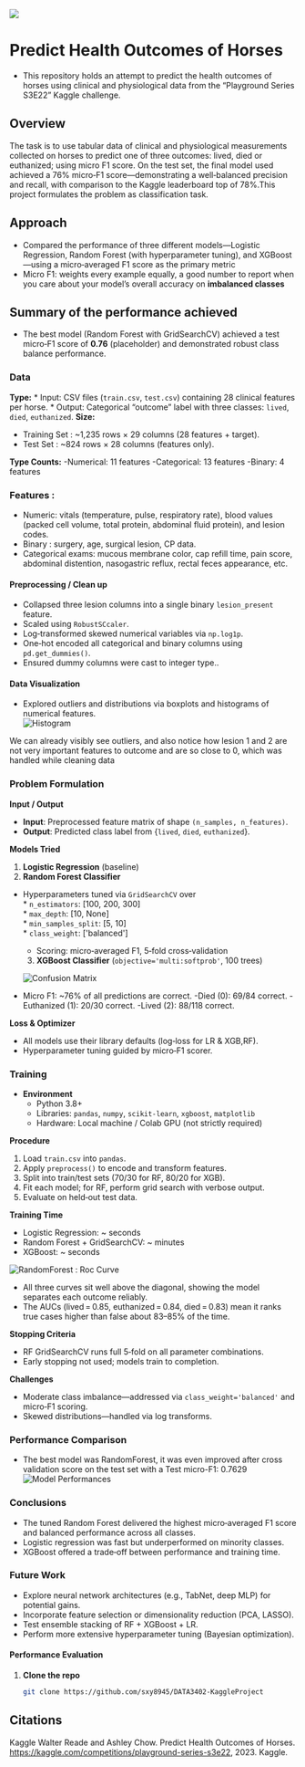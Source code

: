 ![](UTA-DataScience-Logo.png)

# Predict Health Outcomes of Horses

* This repository holds an attempt to predict the health outcomes of horses using clinical and physiological data from the “Playground Series S3E22” Kaggle challenge.


## Overview

The task is to use tabular data of clinical and physiological measurements collected on horses to predict one of three outcomes:  lived, died or euthanized; using micro F1 score. 
On the test set, the final model used achieved a 76% micro‑F1 score—demonstrating a well‑balanced precision and recall, with comparison to the Kaggle leaderboard top of 78%.This project formulates the problem as classification task.


## Approach
 * Compared the performance of three different models—Logistic Regression, Random Forest (with hyperparameter tuning), and XGBoost—using a micro‑averaged F1 score as the primary metric
 * Micro F1: weights every example equally, a good number to report when you care about your model’s overall accuracy on **imbalanced classes**
   
## Summary of the performance achieved
* The best model (Random Forest with GridSearchCV) achieved a test micro‑F1 score of **0.76** (placeholder) and demonstrated robust class balance performance.

### Data
**Type:** 
    * Input: CSV files (`train.csv`, `test.csv`) containing 28 clinical features per horse.
    * Output: Categorical “outcome” label with three classes: `lived`, `died`, `euthanized`.
**Size:**
  * Training Set : ~1,235 rows × 29 columns (28 features + target). 
  * Test Set : ~824 rows × 28 columns (features only).
    
 **Type Counts:**
-Numerical: 11 features
-Categorical: 13 features
-Binary: 4 features

### Features :
 * Numeric: vitals (temperature, pulse, respiratory rate), blood values (packed cell volume, total protein, abdominal fluid protein), and lesion codes.
 * Binary : surgery, age, surgical lesion, CP data.
 * Categorical exams: mucous membrane color, cap refill time, pain score, abdominal distention, nasogastric reflux, rectal feces appearance, etc.

#### Preprocessing / Clean up

* Collapsed three lesion columns into a single binary `lesion_present` feature.
* Scaled using `RobustSCcaler`.
* Log‑transformed skewed numerical variables via `np.log1p`.  
* One‑hot encoded all categorical and binary columns using `pd.get_dummies()`.  
* Ensured dummy columns were cast to integer type..


#### Data Visualization

* Explored outliers and distributions via boxplots and histograms of numerical features.  
![Histogram](graph1.png)

We can already visibly see outliers, and also notice how lesion 1 and 2 are not very important features to outcome and are so close to 0, which was handled while cleaning data
  
### Problem Formulation

**Input / Output**  
  * **Input**: Preprocessed feature matrix of shape `(n_samples, n_features)`.  
  * **Output**: Predicted class label from {`lived`, `died`, `euthanized`}.

**Models Tried**  
  1. **Logistic Regression** (baseline)  
  2. **Random Forest Classifier**  
* Hyperparameters tuned via `GridSearchCV` over  
       * `n_estimators`: [100, 200, 300]  
       * `max_depth`: [10, None]  
       * `min_samples_split`: [5, 10]  
       * `class_weight`: ['balanced']  
     * Scoring: micro‑averaged F1, 5‑fold cross‑validation  
  3. **XGBoost Classifier** (`objective='multi:softprob'`, 100 trees)

  ![Confusion Matrix](Cm.png)

* Micro F1: ~76% of all predictions are correct.
-Died (0): 69/84 correct.
-Euthanized (1): 20/30 correct.
-Lived (2): 88/118 correct.


**Loss & Optimizer**  
* All models use their library defaults (log‑loss for LR & XGB,RF).  
* Hyperparameter tuning guided by micro‑F1 scorer.
  

### Training

* **Environment**  
  * Python 3.8+  
  * Libraries: `pandas`, `numpy`, `scikit-learn`, `xgboost`, `matplotlib`  
  * Hardware: Local machine / Colab GPU (not strictly required)
   
 **Procedure**  
  1. Load `train.csv` into `pandas`.  
  2. Apply `preprocess()` to encode and transform features.  
  3. Split into train/test sets (70/30 for RF, 80/20 for XGB).  
  4. Fit each model; for RF, perform grid search with verbose output.  
  5. Evaluate on held‑out test data.

 **Training Time**  
  * Logistic Regression: ~ seconds
  * Random Forest + GridSearchCV: ~ minutes
  * XGBoost: ~ seconds

![RandomForest : Roc Curve](roccurve.png)
* All three curves sit well above the diagonal, showing the model separates each outcome reliably. 
* The AUCs (lived = 0.85, euthanized = 0.84, died = 0.83) mean it ranks true cases higher than false about 83–85% of the time.

**Stopping Criteria**  
* RF GridSearchCV runs full 5‑fold on all parameter combinations.  
* Early stopping not used; models train to completion.

**Challenges**  
  * Moderate class imbalance—addressed via `class_weight='balanced'` and micro‑F1 scoring.  
  * Skewed distributions—handled via log transforms.



### Performance Comparison

* The best model was RandomForest, it was even improved after cross validation score on the test set with a Test micro-F1: 0.7629
![Model Performances](table.png)

  
### Conclusions

* The tuned Random Forest delivered the highest micro‑averaged F1 score and balanced performance across all classes.  
* Logistic regression was fast but underperformed on minority classes.  
* XGBoost offered a trade‑off between performance and training time.

### Future Work

* Explore neural network architectures (e.g., TabNet, deep MLP) for potential gains.  
* Incorporate feature selection or dimensionality reduction (PCA, LASSO).  
* Test ensemble stacking of RF + XGBoost + LR.  
* Perform more extensive hyperparameter tuning (Bayesian optimization).



#### Performance Evaluation

1. **Clone the repo**  
   ```bash
   git clone https://github.com/sxy8945/DATA3402-KaggleProject


## Citations
Kaggle 
Walter Reade and Ashley Chow. Predict Health Outcomes of Horses.
https://kaggle.com/competitions/playground-series-s3e22, 2023. Kaggle.







